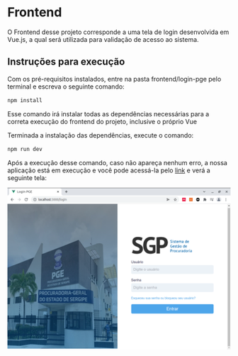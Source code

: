 # Frontend

O Frontend desse projeto corresponde a uma tela de login desenvolvida em Vue.js, a qual será utilizada para validação de acesso ao sistema.

## Instruções para execução

Com os pré-requisitos instalados, entre na pasta frontend/login-pge pelo terminal e escreva o seguinte comando:

```sh
npm install
```

Esse comando irá instalar todas as dependências necessárias para a correta execução do frontend do projeto, inclusive o próprio Vue

Terminada a instalação das dependências, execute o comando:

```sh
npm run dev
```

Após a execução desse comando, caso não apareça nenhum erro, a nossa aplicação está em execução e você pode acessá-la pelo [link](http://localhost:3000/) e verá a seguinte tela:

<img src="../../imagens/funcionando_front.png" alt="Tela de login">
